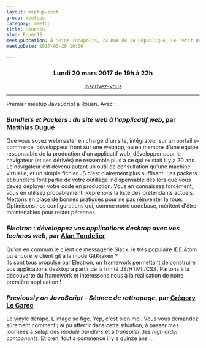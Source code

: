 ```yaml
---
layout: meetup-post
group: meetups
category: meetup
title: RouenJS
slug: RouenJS
meetupLocation: À Seine Innopolis, 72 Rue de la République, Le Petit Quevilly
meetupDate: 2017-03-20 19:00

---
```


<div style="text-align: center;">
  <h3>Lundi 20 mars 2017 de 19h à 22h</h3>
  <p>
    <a class="button" target="_blank"
    href="https://www.weezevent.com/rouenjs-lundi-20-mars-2017">
      Inscrivez-vous
    </a>
  </p>
</div>

---

Premier meetup JavaScript à Rouen. Avec :

### _Bundlers et Packers : du site web à l'applicatif web_, par [Matthias Dugué](https://twitter.com/m4d_z)

Que vous soyez webmaster en charge d'un site, intégrateur sur un portail e-commerce, développeur front sur une webapp, ou en membre d'une équipe responsable de la production d'un applicatif web, développer pour le navigateur (et ses dérivés) ne ressemble plus à ce qui existait il y a 20 ans. Le navigateur est devenu autant un outil de consultation qu'une machine virtuelle, et un simple fichier JS n'est clairement plus suffisant. Les packers et bundlers font partie de votre outillage indispensable dès lors que vous devez déployer votre code en production. Vous en connaissez forcément, vous en utilisez probablement. Reprenons la liste des prétendants actuels. Mettons en place de bonnes pratiques pour ne pas réinventer la roue. Optimisons nos configurations qui, comme notre codebase, méritent d'être maintenables pour rester pérennes.

### _Electron : développez vos applications desktop avec vos technos web_, par [Alan Tondelier](https://twitter.com/alantondelier)

Qu'on en commun le client de messagerie Slack, le très populaire IDE Atom ou encore le client git à la mode GitKraken ?  
Ils sont tous propulsé par Electron, un framework permettant de construire vos applications desktop a partir de la trinité JS/HTML/CSS. Partons à la découverte du framework et intéressons nous à la réalisation de notre première application !

### _Previously on JavaScript - Séance de rattrapage_, par [Grégory Le Garec](https://twitter.com/gregorylegarec)

Le vinyle dérape. L'image se fige. Yep, c'est bien moi. Vous vous demandez sûrement comment j'ai pu atterrir dans cette situation, à passer mes journées à _setup_ des _module bundlers_ et à _transpiler_ des _high order components_. Et bien, tout a commencé il y a quinze ans ...
